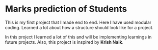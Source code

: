 # Marks prediction of Students
This is my first project that I made end to end. Here I have used modular coding. Learned a lot about how a structure should look like for a project.

In this project I learned a lot of this and will be implementing learnings in future projects. Also, this project is inspired by **Krish Naik**.
